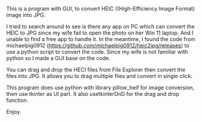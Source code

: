 This is a program with GUI, to convert HEIC ((High-Efficiency Image Format) image into JPG.

I tried to search around to see is there any app on PC which can convert the HEIC to JPG since my wife fail to open the photo on her Win 11 laptop. And I unable to find a free app to handle it. In the meantime, I found the code from michaelpig0912 (https://github.com/michaelpig0912/heic2jpg/releases) to use a python script to convert the code. Since my wife is not familiar with python so I made a GUI base on the code.

You can drag and drop the HECI files from File Explorer then convert the files into JPG. It allows you to drag multiple files and convert in single click.

This program does use python with library pillow_heif for image conversion, then use tkinter as UI part. It also usetkinterDnD for the drag and drop function.


Enjoy.

